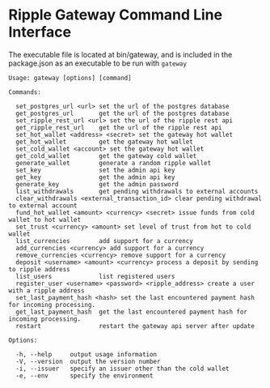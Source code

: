 # Ripple Gateway Command Line Interface

The executable file is located at bin/gateway, and is 
included in the package.json as an executable to be run
with `gateway`


    Usage: gateway [options] [command]

    Commands:

      set_postgres_url <url> set the url of the postgres database
      get_postgres_url       get the url of the postgres database
      set_ripple_rest_url <url> set the url of the ripple rest api
      get_ripple_rest_url    get the url of the ripple rest api
      set_hot_wallet <address> <secret> set the gateway hot wallet
      get_hot_wallet         get the gateway hot wallet
      set_cold_wallet <account> set the gateway hot wallet
      get_cold_wallet        get the gateway cold wallet
      generate_wallet        generate a random ripple wallet
      set_key                set the admin api key
      get_key                get the admin api key
      generate_key           get the admin password
      list_withdrawals       get pending withdrawals to external accounts
      clear_withdrawals <external_transaction_id> clear pending withdrawal to external account
      fund_hot_wallet <amount> <currency> <secret> issue funds from cold wallet to hot wallet
      set_trust <currency> <amount> set level of trust from hot to cold wallet
      list_currencies        add support for a currency
      add_currencies <currency> add support for a currency
      remove_currencies <currency> remove support for a currency
      deposit <username> <amount> <currency> process a deposit by sending to ripple address
      list_users             list registered users
      register_user <username> <password> <ripple_address> create a user with a ripple address
      set_last_payment_hash <hash> set the last encountered payment hash for incoming processing.
      get_last_payment_hash  get the last encountered payment hash for incoming processing.
      restart                restart the gateway api server after update

    Options:

      -h, --help     output usage information
      -V, --version  output the version number
      -i, --issuer   specify an issuer other than the cold wallet
      -e, --env      specify the environment

